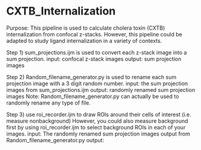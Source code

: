 # CXTB_Internalization
Purpose: This pipeline is used to calculate cholera toxin (CXTB) internalization from confocal z-stacks. 
However, this pipeline could be adapted to study ligand internalization in a variety of contexts. 

Step 1) sum_projections.ijm is used to convert each z-stack image into a sum projection. 
input: confocal z-stack images
output: sum projection images

Step 2) Random_filename_generator.py is used to rename each sum projection image with a 3 digit random number.
input: the sum projection images from sum_projections.ijm
output: randomly renamed sum projection images
Note: Random_filename_generator.py can actually be used to randomly rename any type of file.

Step 3) use roi_recorder.ijm to draw ROIs around their cells of interest (i.e. measure nonbackground)
However, you could also measure background first by using roi_recorder.ijm to select background ROIs in each of your images.
input: The randomly renamed sum projection images output from Random_filename_generator.py
output: 


